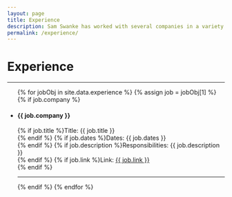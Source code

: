 ```yaml
---
layout: page
title: Experience
description: Sam Swanke has worked with several companies in a variety of roles, as well as team sizes and industries.
permalink: /experience/
---
```


# Experience

<hr>
<ul class="exp">
{% for jobObj in site.data.experience %}
{% assign job = jobObj[1] %}
{% if job.company %}
  <li>
    <h4 class="name">{{ job.company }}</h4>
    <p>
      {% if job.title %}Title: {{ job.title }}<br/>{% endif %}
      {% if job.dates %}Dates: {{ job.dates }}<br/>{% endif %}
      {% if job.description %}Responsibilities: {{ job.description }}<br/>{% endif %}
      {% if job.link %}Link: <a href="{{ job.link }}" target="_blank">{{ job.link }}</a><br/>{% endif %}
    </p>
  </li>
  <hr>
{% endif %}
{% endfor %}
</ul>
